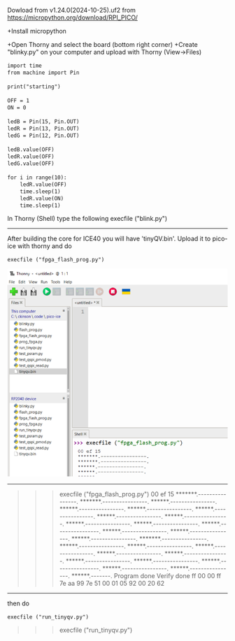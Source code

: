 Dowload from v1.24.0(2024-10-25).uf2  from
https://micropython.org/download/RPI_PICO/

+Install micropython 

+Open Thorny and select the board (bottom right corner)
+Create "blinky.py" on your computer and upload with Thorny (View->Files) 

```
import time
from machine import Pin

print("starting")

OFF = 1
ON = 0

ledB = Pin(15, Pin.OUT)
ledR = Pin(13, Pin.OUT)
ledG = Pin(12, Pin.OUT)

ledB.value(OFF)
ledR.value(OFF)
ledG.value(OFF)

for i in range(10):
    ledR.value(OFF)
    time.sleep(1)
    ledR.value(ON)
    time.sleep(1)
```

In Thorny (Shell) type the following
execfile ("blink.py")

****************
After building the core for ICE40 you will have 'tinyQV.bin'. Upload it to pico-ice with thorny and do 
```
execfile ("fpga_flash_prog.py")
```
![alt text](image.png)

---
>>> execfile ("fpga_flash_prog.py")
00 ef 15 
*******.----------------.
*******.----------------.
******.----------------.
******.----------------.
******.----------------.
******.----------------.
******.----------------.
******.----------------.
******.----------------.
******.----------------.
******.----------------.
******.----------------.
******.----------------.
******.----------------.
*******.----------------.
******.----------------.
******.----------------.
******.----------------.
******.----------------.
******.----------------.
******.----------------.
******.----------------.
******.----------------.
******.----------------.
******.----------------.
******.-------.
Program done
Verify done
ff 00 00 ff 7e aa 99 7e 51 00 01 05 92 00 20 62 
---

then do 
```
execfile ("run_tinyqv.py")
```
>>> execfile ("run_tinyqv.py")
>>> 
